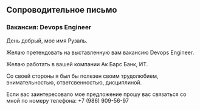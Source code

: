 ##  Сопроводительное письмо
### Вакансия: Devops Engineer

День добрый, мое имя Рузаль. 

Желаю претендовать на выставленную вам вакансию Devops Engineer. 

Желаю работать в вашей компании Ак Барс Банк, ИТ.

Со своей стороны я был бы полезен своим трудолюбием, внимательностью, ответсвенностью, дисциплиной.

Если вас заинтересовало мое предложение прошу вас связаться со мной по номеру телефона: +7 (986) 909-56-97
